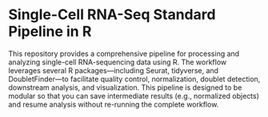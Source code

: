 # Single-Cell RNA-Seq Standard Pipeline in R

This repository provides a comprehensive pipeline for processing and analyzing single-cell RNA-sequencing data using R. The workflow leverages several R packages—including Seurat, tidyverse, and DoubletFinder—to facilitate quality control, normalization, doublet detection, downstream analysis, and visualization. This pipeline is designed to be modular so that you can save intermediate results (e.g., normalized objects) and resume analysis without re-running the complete workflow.
